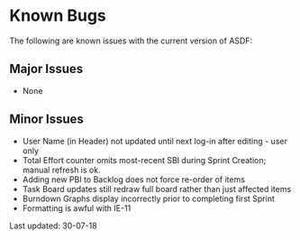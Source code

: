 # Known Bugs
The following are known issues with the current version of ASDF:
## Major Issues
- None

## Minor Issues
- User Name (in Header) not updated until next log-in after editing - user only
- Total Effort counter omits most-recent SBI during Sprint Creation; manual refresh is ok.
- Adding new PBI to Backlog does not force re-order of items
- Task Board updates still redraw full board rather than just affected items
- Burndown Graphs display incorrectly prior to completing first Sprint
- Formatting is awful with IE-11


Last updated: 30-07-18
